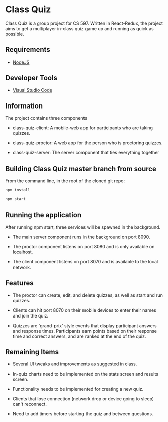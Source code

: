 Class Quiz
==================

Class Quiz is a group project for CS 597. Written in React-Redux, the project aims to get a multiplayer in-class quiz game up and running as quick as possible.

## Requirements

* [NodeJS](http://nodejs.org)

## Developer Tools

* [Visual Studio Code](https://code.visualstudio.com)

## Information

The project contains three components

* class-quiz-client: A mobile-web app for participants who are taking quizzes.

* class-quiz-proctor: A web app for the person who is proctoring quizzes.

* class-quiz-server: The server component that ties everything together

## Building Class Quiz master branch from source

From the command line, in the root of the cloned git repo:

```bash
npm install

npm start
```

## Running the application

After running npm start, three services will be spawned in the background.

* The main server component runs in the background on port 8090.

* The proctor component listens on port 8080 and is only available on localhost.

* The client component listens on port 8070 and is available to the local network.

## Features

* The proctor can create, edit, and delete quizzes, as well as start and run quizzes.

* Clients can hit port 8070 on their mobile devices to enter their names and join the quiz.

* Quizzes are 'grand-prix' style events that display participant answers and response times. Participants earn points based on their response time and correct answers, and are ranked at the end of the quiz.

## Remaining Items

* Several UI tweaks and improvements as suggested in class.

* In-quiz charts need to be implemented on the stats screen and results screen.

* Functionality needs to be implemented for creating a new quiz.

* Clients that lose connection (network drop or device going to sleep) can't reconnect.

* Need to add timers before starting the quiz and between questions.